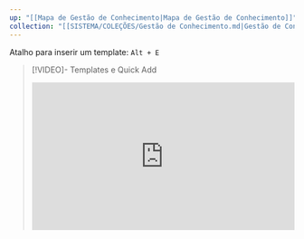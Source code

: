 ```yaml
---
up: "[[Mapa de Gestão de Conhecimento|Mapa de Gestão de Conhecimento]]"
collection: "[[SISTEMA/COLEÇÕES/Gestão de Conhecimento.md|Gestão de Conhecimento]]"
---
```

Atalho para inserir um template:  `Alt + E`

> [!VIDEO]- Templates e Quick Add
> <div style="padding:56.25% 0 0 0;position:relative;"><iframe src="https://drive.google.com/file/d/1wVs59keZsXV7qUzVcZG2v6lwR3zcVf7K/preview" frameborder="0" allow="autoplay; fullscreen; picture-in-picture; clipboard-write; encrypted-media" style="position:absolute;top:0;left:0;width:100%;height:100%;" title="Ideaverse Pro Hangar"></iframe></div>

